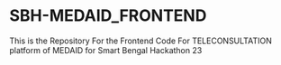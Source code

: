 # SBH-MEDAID_FRONTEND
This is the Repository For the Frontend Code For TELECONSULTATION platform of MEDAID for Smart Bengal Hackathon 23
